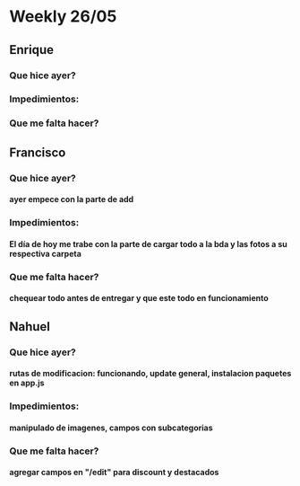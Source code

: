 # Weekly 26/05
## Enrique
### Que hice ayer?
#### 
### Impedimientos:
#### 
### Que me falta hacer?
#### 

## Francisco
### Que hice ayer?
#### ayer empece con la parte de add
### Impedimientos:
#### El día de hoy me trabe con la parte de cargar todo a la bda y las fotos a su respectiva carpeta
### Que me falta hacer?
#### chequear todo antes de entregar y que este todo en funcionamiento

## Nahuel
### Que hice ayer?
#### rutas de modificacion: funcionando, update general, instalacion paquetes en app.js
### Impedimientos:
#### manipulado de imagenes, campos con subcategorias
### Que me falta hacer?
#### agregar campos en "/edit" para discount y destacados